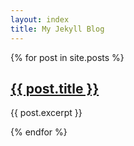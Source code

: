 ```yaml
---
layout: index
title: My Jekyll Blog
---
```


{% for post in site.posts %}

<h2>
    <a href="{{ post.url }}">{{ post.title }}</a>
</h2>

<p>{{ post.excerpt }}</p>

{% endfor %}